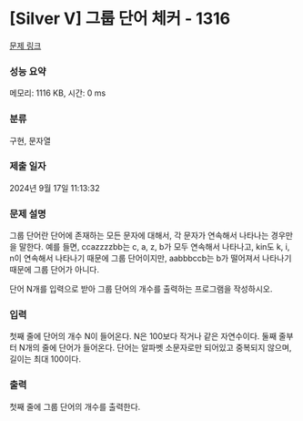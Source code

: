 # [Silver V] 그룹 단어 체커 - 1316 

[문제 링크](https://www.acmicpc.net/problem/1316) 

### 성능 요약

메모리: 1116 KB, 시간: 0 ms

### 분류

구현, 문자열

### 제출 일자

2024년 9월 17일 11:13:32

### 문제 설명

<p>그룹 단어란 단어에 존재하는 모든 문자에 대해서, 각 문자가 연속해서 나타나는 경우만을 말한다. 예를 들면, ccazzzzbb는 c, a, z, b가 모두 연속해서 나타나고, kin도 k, i, n이 연속해서 나타나기 때문에 그룹 단어이지만, aabbbccb는 b가 떨어져서 나타나기 때문에 그룹 단어가 아니다.</p>

<p>단어 N개를 입력으로 받아 그룹 단어의 개수를 출력하는 프로그램을 작성하시오.</p>

### 입력 

 <p>첫째 줄에 단어의 개수 N이 들어온다. N은 100보다 작거나 같은 자연수이다. 둘째 줄부터 N개의 줄에 단어가 들어온다. 단어는 알파벳 소문자로만 되어있고 중복되지 않으며, 길이는 최대 100이다.</p>

### 출력 

 <p>첫째 줄에 그룹 단어의 개수를 출력한다.</p>

